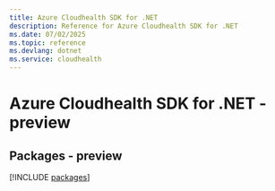 ```yaml
---
title: Azure Cloudhealth SDK for .NET
description: Reference for Azure Cloudhealth SDK for .NET
ms.date: 07/02/2025
ms.topic: reference
ms.devlang: dotnet
ms.service: cloudhealth
---
```

# Azure Cloudhealth SDK for .NET - preview
## Packages - preview
[!INCLUDE [packages](cloudhealth-index.md)]